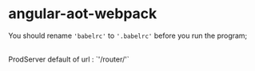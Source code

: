 # angular-aot-webpack

You should rename `'babelrc'` to `'.babelrc'` before you run the program;

<br>
ProdServer default of url : `'/router/'`
